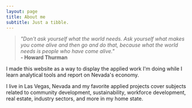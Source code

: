 ```yaml
---
layout: page
title: About me
subtitle: Just a tibble.
---
```


>_"Don't ask yourself what the world needs. Ask yourself what makes you come alive and then go and do that, because what the world needs is people who have come alive."_  
                        **- Howard Thurman**

I made this website as a way to display the applied work I'm doing while I learn analytical tools and report on Nevada's economy.

I live in Las Vegas, Nevada and my favorite applied projects cover subjects related to community development, sustainability, workforce development, real estate, industry sectors, and more in my home state.
